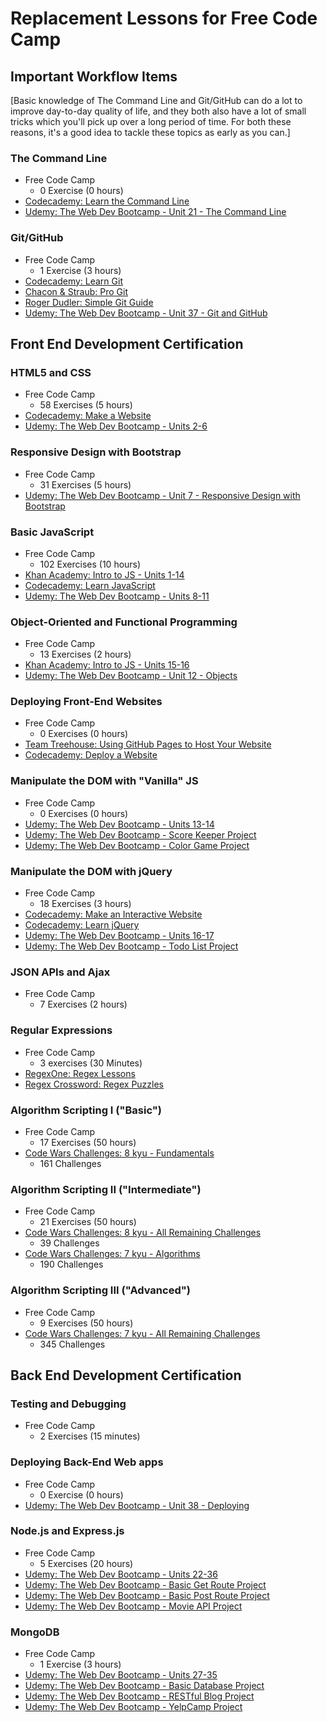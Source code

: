 # Replacement Lessons for Free Code Camp

## Important Workflow Items

[Basic knowledge of The Command Line and Git/GitHub can do a lot to improve day-to-day quality of life, and they both also have a lot of small tricks which you'll pick up over a long period of time. For both these reasons, it's a good idea to tackle these topics as early as you can.]

### The Command Line
*   Free Code Camp
    * 0 Exercise (0 hours)
*   [Codecademy: Learn the Command Line](https://www.codecademy.com/learn/learn-the-command-line)
*   [Udemy: The Web Dev Bootcamp - Unit 21 - The Command Line](https://www.udemy.com/the-web-developer-bootcamp/)

### Git/GitHub
*   Free Code Camp
    * 1 Exercise (3 hours)
*   [Codecademy: Learn Git](https://www.codecademy.com/learn/learn-git)
*   [Chacon & Straub: Pro Git](https://git-scm.com/book/)
*   [Roger Dudler: Simple Git Guide](http://rogerdudler.github.io/git-guide/)
*   [Udemy: The Web Dev Bootcamp - Unit 37 - Git and GitHub](https://www.udemy.com/the-web-developer-bootcamp/)

## Front End Development Certification

### HTML5 and CSS
*   Free Code Camp
    * 58 Exercises (5 hours)
*   [Codecademy: Make a Website](https://www.codecademy.com/learn/make-a-website)
*   [Udemy: The Web Dev Bootcamp - Units 2-6](https://www.udemy.com/the-web-developer-bootcamp/)

### Responsive Design with Bootstrap
*   Free Code Camp
    * 31 Exercises (5 hours)
*   [Udemy: The Web Dev Bootcamp - Unit 7 - Responsive Design with Bootstrap](https://www.udemy.com/the-web-developer-bootcamp/)

### Basic JavaScript
*   Free Code Camp
    * 102 Exercises (10 hours)
*   [Khan Academy: Intro to JS - Units 1-14](https://www.khanacademy.org/computing/computer-programming/programming)
*   [Codecademy: Learn JavaScript](https://www.codecademy.com/learn/javascript)
*   [Udemy: The Web Dev Bootcamp - Units 8-11](https://www.udemy.com/the-web-developer-bootcamp/)

### Object-Oriented and Functional Programming
*   Free Code Camp
    * 13 Exercises (2 hours)
*   [Khan Academy: Intro to JS - Units 15-16](https://www.khanacademy.org/computing/computer-programming/programming/objects/p/intro-to-objects)
*   [Udemy: The Web Dev Bootcamp - Unit 12 - Objects](https://www.udemy.com/the-web-developer-bootcamp/)

### Deploying Front-End Websites
*   Free Code Camp
    * 0 Exercises (0 hours)
*   [Team Treehouse: Using GitHub Pages to Host Your Website](http://blog.teamtreehouse.com/using-github-pages-to-host-your-website)
*   [Codecademy: Deploy a Website](https://www.codecademy.com/learn/deploy-a-website)

### Manipulate the DOM with "Vanilla" JS
*   Free Code Camp
    * 0 Exercises (0 hours)
*   [Udemy: The Web Dev Bootcamp - Units 13-14](https://www.udemy.com/the-web-developer-bootcamp/)
*   [Udemy: The Web Dev Bootcamp - Score Keeper Project](https://www.udemy.com/the-web-developer-bootcamp/)
*   [Udemy: The Web Dev Bootcamp - Color Game Project](https://www.udemy.com/the-web-developer-bootcamp/)

### Manipulate the DOM with jQuery
*   Free Code Camp
    * 18 Exercises (3 hours)
*   [Codecademy: Make an Interactive Website](https://www.codecademy.com/en/skills/make-an-interactive-website)
*   [Codecademy: Learn jQuery](https://www.codecademy.com/learn/jquery)
*   [Udemy: The Web Dev Bootcamp - Units 16-17](https://www.udemy.com/the-web-developer-bootcamp/)
*   [Udemy: The Web Dev Bootcamp - Todo List Project](https://www.udemy.com/the-web-developer-bootcamp/)

### JSON APIs and Ajax
*   Free Code Camp
    * 7 Exercises (2 hours)

### Regular Expressions
*   Free Code Camp
    * 3 exercises (30 Minutes)
*   [RegexOne: Regex Lessons](http://regexone.com/)
*   [Regex Crossword: Regex Puzzles](https://regexcrossword.com/)

### Algorithm Scripting I ("Basic")
*   Free Code Camp
    * 17 Exercises (50 hours)
*   [Code Wars Challenges: 8 kyu - Fundamentals](http://www.codewars.com/kata/search/javascript?beta=false&order_by=popularity+desc&q=&r=-8&tags=Fundamentals&xids=completed)
    * 161 Challenges

### Algorithm Scripting II ("Intermediate")
*   Free Code Camp
    * 21 Exercises (50 hours)
*   [Code Wars Challenges: 8 kyu - All Remaining Challenges](http://www.codewars.com/kata/search/javascript?q=&r[]=-8&xids=completed&beta=false&order_by=popularity+desc)
    * 39 Challenges
*   [Code Wars Challenges: 7 kyu - Algorithms](http://www.codewars.com/kata/search/javascript?beta=false&order_by=popularity+desc&q=&r=-7&tags=Algorithms&xids=completed)
    * 190 Challenges

### Algorithm Scripting III ("Advanced")
*   Free Code Camp
    * 9 Exercises (50 hours)
*   [Code Wars Challenges: 7 kyu - All Remaining Challenges](http://www.codewars.com/kata/search/javascript?beta=false&order_by=popularity+desc&q=&r=-7&tags=&xids=completed)
    * 345 Challenges

## Back End Development Certification

### Testing and Debugging
*   Free Code Camp
    * 2 Exercises (15 minutes)

### Deploying Back-End Web apps
*   Free Code Camp
    * 0 Exercise (0 hours)
*   [Udemy: The Web Dev Bootcamp - Unit 38 - Deploying](https://www.udemy.com/the-web-developer-bootcamp/)

### Node.js and Express.js
*   Free Code Camp
    * 5 Exercises (20 hours)
*   [Udemy: The Web Dev Bootcamp - Units 22-36](https://www.udemy.com/the-web-developer-bootcamp/)
*   [Udemy: The Web Dev Bootcamp - Basic Get Route Project](https://www.udemy.com/the-web-developer-bootcamp/)
*   [Udemy: The Web Dev Bootcamp - Basic Post Route Project](https://www.udemy.com/the-web-developer-bootcamp/)
*   [Udemy: The Web Dev Bootcamp - Movie API Project](https://www.udemy.com/the-web-developer-bootcamp/)

### MongoDB
*   Free Code Camp
    * 1 Exercise (3 hours)
*   [Udemy: The Web Dev Bootcamp - Units 27-35](https://www.udemy.com/the-web-developer-bootcamp/)
*   [Udemy: The Web Dev Bootcamp - Basic Database Project](https://www.udemy.com/the-web-developer-bootcamp/)
*   [Udemy: The Web Dev Bootcamp - RESTful Blog Project](https://www.udemy.com/the-web-developer-bootcamp/)
*   [Udemy: The Web Dev Bootcamp - YelpCamp Project](https://www.udemy.com/the-web-developer-bootcamp/)
